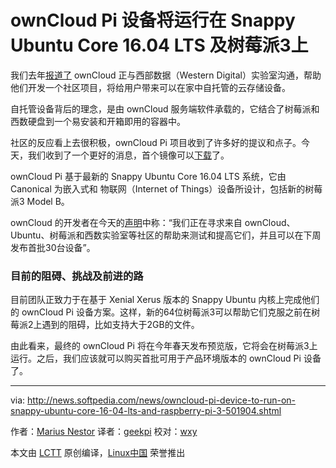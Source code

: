 ownCloud Pi 设备将运行在 Snappy Ubuntu Core 16.04 LTS 及树莓派3上
===============================================================================


我们去年[报道了][1] ownCloud 正与西部数据（Western Digital）实验室沟通，帮助他们开发一个社区项目，将给用户带来可以在家中自托管的云存储设备。

自托管设备背后的理念，是由 ownCloud 服务端软件承载的，它结合了树莓派和西数硬盘到一个易安装和开箱即用的容器中。

社区的反应看上去很积极，ownCloud Pi 项目收到了许多好的提议和点子。今天，我们收到了一个更好的消息，首个镜像可以[下载][2]了。

ownCloud Pi 基于最新的 Snappy Ubuntu Core 16.04 LTS 系统，它由 Canonical 为嵌入式和 物联网（Internet of Things）设备所设计，包括新的树莓派3 Model B。

ownCloud 的开发者在今天的[声明][3]中称：“我们正在寻求来自 ownCloud、Ubuntu、树莓派和西数实验室等社区的帮助来测试和提高它们，并且可以在下周发布首批30台设备”。

### 目前的阻碍、挑战及前进的路

目前团队正致力于在基于 Xenial Xerus 版本的 Snappy Ubuntu 内核上完成他们的 ownCloud Pi 设备方案。这样，新的64位树莓派3可以帮助它们克服之前在树莓派2上遇到的阻碍，比如支持大于2GB的文件。

由此看来，最终的 ownCloud Pi 将在今年春天发布预览版，它将会在树莓派3上运行。之后，我们应该就可以购买首批可用于产品环境版本的 ownCloud Pi 设备了。

--------------------------------------------------------------------------------

via: http://news.softpedia.com/news/owncloud-pi-device-to-run-on-snappy-ubuntu-core-16-04-lts-and-raspberry-pi-3-501904.shtml

作者：[Marius Nestor][a]
译者：[geekpi](https://github.com/geekpi)
校对：[wxy](https://github.com/wxy)

本文由 [LCTT](https://github.com/LCTT/TranslateProject) 原创编译，[Linux中国](https://linux.cn/) 荣誉推出

[a]: http://news.softpedia.com/editors/browse/marius-nestor
[1]: http://news.softpedia.com/news/owncloud-partnerships-with-wd-to-bring-self-hosted-cloud-storage-in-users-homes-497512.shtml
[2]: http://people.canonical.com/~kyrofa/owncloud-pi/
[3]: https://owncloud.org/blog/wd-labs-raspberry-pi-owncloud-and-ubuntu/


